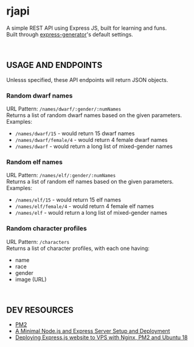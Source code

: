 # rjapi

A simple REST API using Express JS, built for learning and funs.  
Built through [express-generator](https://expressjs.com/en/starter/generator.html)'s default settings.

&nbsp;

## USAGE AND ENDPOINTS

Unlesss specified, these API endpoints will return JSON objects.

### Random dwarf names

URL Pattern: `/names/dwarf/:gender/:numNames`  
Returns a list of random dwarf names based on the given parameters.  
Examples:

- `/names/dwarf/15` - would return 15 dwarf names
- `/names/dwarf/female/4` - would return 4 female dwarf names
- `/names/dwarf` - would return a long list of mixed-gender names

### Random elf names

URL Pattern: `/names/elf/:gender/:numNames`  
Returns a list of random elf names based on the given parameters.  
Examples:

- `/names/elf/15` - would return 15 elf names
- `/names/elf/female/4` - would return 4 female elf names
- `/names/elf` - would return a long list of mixed-gender names

### Random character profiles

URL Pattern: `/characters`  
Returns a list of character profiles, with each one having:

- name
- race
- gender
- image (URL)

&nbsp;

## DEV RESOURCES

- [PM2](http://pm2.keymetrics.io/docs/usage/quick-start/#cheat-sheet)
- [A Minimal Node.js and Express Server Setup and Deployment](https://dev.to/zrbecker/a-minimal-nodejs-and-express-server-setup-and-deployment-3noe?newly-registered-user=true)
- [Deploying Express.js website to VPS with Nginx, PM2 and Ubuntu 18](https://medium.com/@panzelva/deploying-express-js-website-to-vps-with-nginx-pm2-and-ubuntu-18-04-8c5d32593211)

